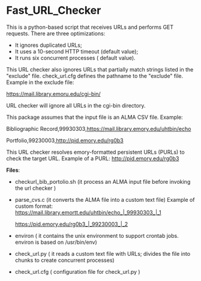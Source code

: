 # Fast_URL_Checker

This is a python-based script that receives URLs and performs GET requests.
There are three optimizations:
   - It ignores duplicated URLs;
   - It uses a 10-second HTTP timeout (default value);
   - It runs six concurrent processes ( default value).
 
 This URL checker also ignores URLs that partially match
 strings listed in the "exclude" file. check_url.cfg defines the pathname 
 to the "exclude" file. Example in the exclude file:
 
  https://mail.library.emoru.edu/cgi-bin/
  
  URL checker will ignore all URLs in the cgi-bin directory.
  
 
 This package assumes that the input file is an ALMA CSV file.
  Example:
  
  Bibliographic Record,99930303,https://mail.library.emory.edu/uhtbin/echo 
  
  Portfolio,99230003,http://pid.emory.edu/rg0b3
  
  This URL checker resolves emory-formatted persistent URLs (PURLs) to check
  the target URL. Example of a PURL: http://pid.emory.edu/rg0b3 
  
  **Files**:
  
  -  checkurl_bib_portolio.sh (it process an ALMA input file before invoking the url checker )
       
  -  parse_cvs.c (it converts the ALMA file into a custom text file)
       Example of custom format:
       https://mail.library.emortt.edu/uhtbin/echo_|_99930303_|_1
       
       https://pid.emory.edu/rg0b3_|_99230003_|_2 
  -  environ ( it contains the unix environment to support crontab jobs. environ is based on /usr/bin/env)
  
   
  -  check_url.py ( it reads a custom text file with URLs; divides the file into
       chunks to create concurrent processes)
  
  -   check_url.cfg ( configuration file for check_url.py )
  
